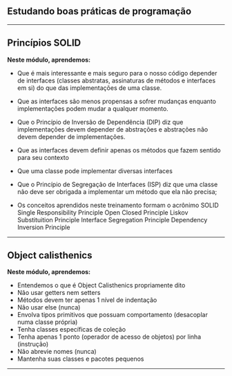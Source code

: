 ## Estudando boas práticas de programação

<hr>

##

## Princípios SOLID

**Neste módulo, aprendemos:**

* Que é mais interessante e mais seguro para o nosso código depender de interfaces (classes abstratas, assinaturas de métodos e interfaces em si) do que das implementações de uma classe.

* Que as interfaces são menos propensas a sofrer mudanças enquanto implementações podem mudar a qualquer momento.

* Que o Princípio de Inversão de Dependência (DIP) diz que implementações devem depender de abstrações e abstrações não devem depender de implementações.

* Que as interfaces devem definir apenas os métodos que fazem sentido para seu contexto

* Que uma classe pode implementar diversas interfaces

* Que o Princípio de Segregação de Interfaces (ISP) diz que uma classe não deve ser obrigada a implementar um método que ela não precisa;

* Os conceitos aprendidos neste treinamento formam o acrônimo SOLID
    Single Responsibility Principle
    Open Closed Principle
    Liskov Substituition Principle
    Interface Segregation Principle
    Dependency Inversion Principle

<hr>

##


## Object calisthenics

**Neste módulo, aprendemos:**

* Entendemos o que é Object Calisthenics propriamente dito
* Não usar getters nem setters
* Métodos devem ter apenas 1 nível de indentação
* Não usar else (nunca)
* Envolva tipos primitivos que possuam comportamento (desacoplar numa classe própria)
* Tenha classes específicas de coleção
* Tenha apenas 1 ponto (operador de acesso de objetos) por linha (instrução)
* Não abrevie nomes (nunca)
* Mantenha suas classes e pacotes pequenos

<hr>

##